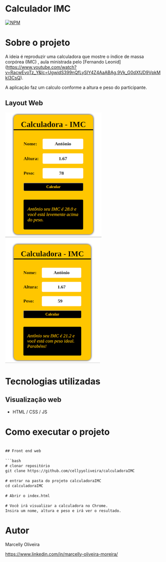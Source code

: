 # Calculador IMC
[![NPM](https://img.shields.io/npm/l/react)](https://github.com/cellyyoliveira/calculadoraIMC/blob/master/LICENSE) 

# Sobre o projeto

A ideia é reproduzir uma calculadora que mostre o índice de massa corpórea (IMC) , aula ministrada pelo [Fernando Leonid] (https://www.youtube.com/watch?v=RacwEvoTz_Y&lc=UgwidS399nQfLySIY4Z4AaABAg.9Vk_G0dXfJD9VpkMkI3CsQ).

A aplicação faz um calculo conforme a altura e peso do participante.

## Layout Web
![Web 1](https://github.com/cellyyoliveira/calculadoraIMC/blob/master/imagens/ajuste1.png)
![Web 2](https://github.com/cellyyoliveira/calculadoraIMC/blob/master/imagens/ajuste2.png)


# Tecnologias utilizadas
## Visualização web
- HTML / CSS / JS

# Como executar o projeto

```

## Front end web

```bash
# clonar repositório
git clone https://github.com/cellyyoliveira/calculadoraIMC

# entrar na pasta do projeto calculadoraIMC
cd calculadoraIMC

# Abrir o index.html

# Você irá visualizar a calculadora no Chrome.
Insira um nome, altura e peso e irá ver o resultado.
```

# Autor
Marcelly Oliveira 

https://www.linkedin.com/in/marcelly-oliveira-moreira/
